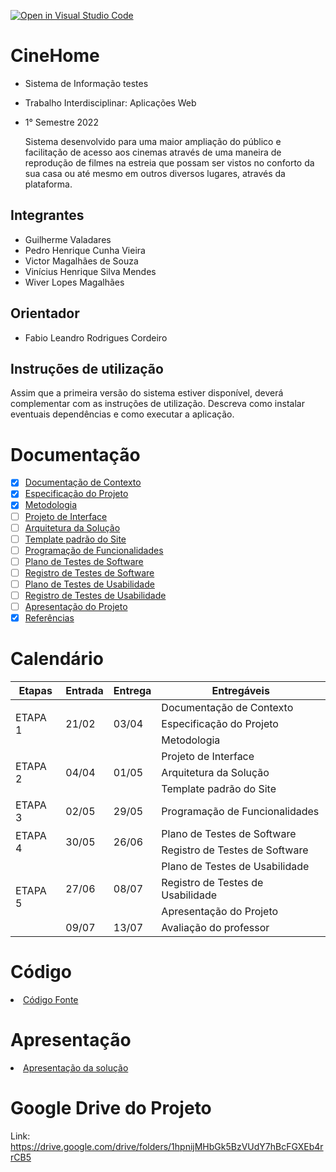 [![Open in Visual Studio Code](https://classroom.github.com/assets/open-in-vscode-f059dc9a6f8d3a56e377f745f24479a46679e63a5d9fe6f495e02850cd0d8118.svg)](https://classroom.github.com/online_ide?assignment_repo_id=7344717&assignment_repo_type=AssignmentRepo)
# CineHome

* Sistema de Informação 
testes

* Trabalho Interdisciplinar: Aplicações Web

* 1° Semestre 2022

  Sistema desenvolvido para uma maior ampliação do público e facilitação de acesso aos cinemas através de uma maneira de reprodução de filmes na estreia que possam ser vistos no conforto da sua casa ou até mesmo em outros diversos lugares, através da plataforma.

## Integrantes

* Guilherme Valadares
* Pedro Henrique Cunha Vieira
* Victor Magalhães de Souza
* Vinícius Henrique Silva Mendes
* Wiver Lopes Magalhães

## Orientador

* Fabio Leandro Rodrigues Cordeiro

## Instruções de utilização

Assim que a primeira versão do sistema estiver disponível, deverá complementar com as instruções de utilização. Descreva como instalar eventuais dependências e como executar a aplicação.

# Documentação

- [x] <a href="docs/01-Documentação de Contexto.md">Documentação de Contexto</a></li>
- [x] <a href="docs/02-Especificação do Projeto.md">Especificação do Projeto</a></li>
- [x] <a href="docs/03-Metodologia.md">Metodologia</a></li>
- [ ] <a href="docs/04-Projeto de Interface.md">Projeto de Interface</a></li>
- [ ] <a href="docs/05-Arquitetura da Solução.md">Arquitetura da Solução</a></li>
- [ ] <a href="docs/06-Template padrão do Site.md">Template padrão do Site</a></li>
- [ ] <a href="docs/07-Programação de Funcionalidades.md">Programação de Funcionalidades</a></li>
- [ ] <a href="docs/08-Plano de Testes de Software.md">Plano de Testes de Software</a></li>
- [ ] <a href="docs/09-Registro de Testes de Software.md">Registro de Testes de Software</a></li>
- [ ] <a href="docs/10-Plano de Testes de Usabilidade.md">Plano de Testes de Usabilidade</a></li>
- [ ] <a href="docs/11-Registro de Testes de Usabilidade.md">Registro de Testes de Usabilidade</a></li>
- [ ] <a href="docs/12-Apresentação do Projeto.md">Apresentação do Projeto</a></li>
- [X] <a href="docs/13-Referências.md">Referências</a></li>

# Calendário

<table class="tg">
<thead>
  <tr>
    <th class="tg-0pky">Etapas</th>
    <th class="tg-0pky">Entrada</th>
    <th class="tg-0pky">Entrega</th>
    <th class="tg-0pky">Entregáveis</th>
  </tr>
</thead>
<tbody>
  <tr>
    <td class="tg-c3ow" rowspan="3">ETAPA 1<br></td>
    <td class="tg-0pky" rowspan="3">21/02</td>
    <td class="tg-0pky" rowspan="3">03/04</td>
    <td class="tg-0pky">Documentação de Contexto</td>
  </tr>
  <tr>
    <td class="tg-0pky">Especificação do Projeto</td>
  </tr>
  <tr>
    <td class="tg-0pky">Metodologia</td>
  </tr>
  <tr>
    <td class="tg-0lax" rowspan="3">ETAPA 2</td>
    <td class="tg-0lax" rowspan="3">04/04</td>
    <td class="tg-0lax" rowspan="3">01/05</td>
    <td class="tg-0lax">Projeto de Interface</td>
  </tr>
  <tr>
    <td class="tg-0lax">Arquitetura da Solução</td>
  </tr>
  <tr>
    <td class="tg-0lax">Template padrão do Site</td>
  </tr>
  <tr>
    <td class="tg-0lax">ETAPA 3</td>
    <td class="tg-0lax">02/05</td>
    <td class="tg-0lax">29/05</td>
    <td class="tg-0lax">Programação de Funcionalidades</td>
  </tr>
  <tr>
    <td class="tg-0lax" rowspan="2">ETAPA 4</td>
    <td class="tg-0lax" rowspan="2">30/05</td>
    <td class="tg-0lax" rowspan="2">26/06</td>
    <td class="tg-0lax">Plano de Testes de Software</td>
  </tr>
  <tr>
    <td class="tg-0lax">Registro de Testes de Software</td>
  </tr>
  <tr>
    <td class="tg-0lax" rowspan="4">ETAPA 5</td>
    <td class="tg-0lax" rowspan="3">27/06</td>
    <td class="tg-0lax" rowspan="3">08/07</td>
    <td class="tg-0lax">Plano de Testes de Usabilidade</td>
  </tr>
  <tr>
    <td class="tg-0lax">Registro de Testes de Usabilidade</td>
  </tr>
  <tr>
    <td class="tg-0lax">Apresentação do Projeto</td>
  </tr>
  <tr>
    <td class="tg-0lax">09/07</td>
    <td class="tg-0lax">13/07</td>
    <td class="tg-0lax">Avaliação do professor</td>
  </tr>
</tbody>
</table>

# Código

<li><a href="src/README.md"> Código Fonte</a></li>

# Apresentação

<li><a href="presentation/README.md"> Apresentação da solução</a></li>

# Google Drive do Projeto

Link: <a>https://drive.google.com/drive/folders/1hpnijMHbGk5BzVUdY7hBcFGXEb4rrCB5</a>
